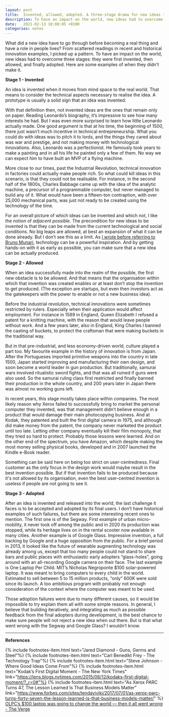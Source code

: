 ```yaml
---
layout: post
title:  Invented, allowed, adopted. A three-stage drama for new ideas to becoming things in the world.
description: To have an impact on the world, new ideas had to overcome three stages. They were first invented, then allowed, and finally adopted. Here are some examples of when they didn’t make it.
date:   2021-02-13 10:08:05 +0100
categories: notes
---
```

What did a new idea have to go through before becoming a real thing and have a role in people lives? From scattered readings in recent and historical innovation examples, I picked up a pattern. To have an impact on the world, new ideas had to overcome three stages: they were first invented, then allowed, and finally adopted. Here are some examples of when they didn’t make it.

**Stage 1 - Invented**

An idea is invented when it moves from mind space to the real world. That means to consider the technical aspects necessary to realise the idea. A prototype is usually a solid sign that an idea was invented.

With that definition then, not invented ideas are the ones that remain only on paper. Reading Leonardo’s biography, it’s impressive to see how many interests he had. But I was even more surprised to learn how little Leonardo actually made. One good argument is that at his time, the beginning of 1500, there just wasn’t much incentive in technical entrepreneurship. What you could do with ideas was to pitch it to lords, and the things they cared about was war and prestige, and not making money with technological innovations.
Also, Leonardo was a perfectionist. He famously took years to make a painting and in all his life he painted only a few of them. No way we can expect him to have built an MVP of a flying machine.

More close to our times, past the Industrial Revolution, technical innovation in factories could actually make people rich. So what could kill ideas in this scenario, is that they could not be realisable. For instance, in the second half of the 1800s, Charles Babbage came up with the idea of the analytic machine, a precursor of a programmable computer, but never managed to build any of it. What would have been a fifteen-ton contraption, with over 25,000 mechanical parts, was just not ready to be created using the technology of the time.

For an overall picture of which ideas can be invented and which not, I like the notion of _adjacent possible_. The precondition for new ideas to be invented is that they can be made from the current technological and social conditions. No big leaps are allowed, at best an expansion of what it can be done already. But I don’t see this as a limit. As [I wrote before referring to Bruno Munari](/notes/notes/2021/01/22/MunariWasACreativeTechnologist.html), technology can be a powerful inspiration. And by getting hands-on with it as early as possible, you can make sure that a new idea can be actually produced.


**Stage 2 - Allowed**

When an idea successfully made into the realm of the possible, the first new obstacle is to be allowed. And that means that the organisation within which that invention was created enables or at least don’t stop the invention to get produced. (The exception are startups, but even then investors act as the gatekeepers with the power to enable or not a new business idea).

Before the industrial revolution, technical innovations were sometimes restricted by rulers. Especially when their application would affect employment. For instance in 1589 in England, Queen Elizabeth I refused a patent for a knitting machine, with the reason that would leave people without work. And a few years later, also in England, King Charles I banned the casting of buckets, to protect the craftsman that were making buckets in the traditional way.

But in that pre-industrial, and less economy-driven world, culture played a part too. My favourite example in the history of innovation is from Japan. After the Portugueses imported primitive weapons into the country in late 1500, Japan started improving and manufacturing their own design, and soon become a world leader in gun production. But traditionally, samurai wars involved ritualistic sword fights, and that was all ruined if guns were also used. So the samurai ruling class first restricted and finally banned their production in the whole country, and 200 years later in Japan there was almost no working guns left.

In recent years, this stage mostly takes place within companies. The most likely reason why Xerox failed to successfully bring to market the personal computer they invented, was that management didn’t believe enough in a product that would damage their main photocopying business. And at Kodak, they patented and built the first digital camera in 1975, and although did make money from the patent, the company never marketed the product until too late. Letting other company eventually kill their film monopoly, that they tried so hard to protect. Probably those lessons were learned. And on the other end of the spectrum, you have Amazon, which despite making the most money selling physical books, developed and in 2007 launched the Kindle e-Book reader.

Something can be said here on being too strict on user-centredness. Final customer as the only focus in the design work would maybe result in the best invention possible. But if that invention fails to be produced because it's not allowed by its organisation, even the best user-centred invention is useless if people are not going to see it.

**Stage 3 - Adopted**

After an idea is invented and released into the world, the last challenge it faces is to be accepted and adopted by its final users. I don’t have historical examples of such failures, but there are some interesting recent ones to mention. The first one is of the Segway. First example of urban micro-mobility, it never took off among the public and in 2020 its production was stopped, while its heritage lives on in the rental scooter now available in many cities. Another example is of Google Glass. Impressive invention, a full backing by Google and a huge opposition from the public. For a brief period in 2013, it looked like the future of wearable augmenting technology was already among us, except that too many people could not stand to share bars and public places with enthusiastic early adopters “glass-holes”, going around with an all-recording Google camera on their face. The last example is One Laptop Per Child. MIT’s Nicholas Negroponte $100 solar-powered laptop. It was meant to bring computers to every child in the world. Estimated to sell between 5 to 15 million products, “only” 600K were sold since its launch. A too ambitious program with probably not enough consideration of the context where the computer was meant to be used.

Those adoption failures were due to many different causes, so it would be impossible to try explain them all with some simple reasons. In general, I believe that building iteratively, and integrating as much as possible feedback from the final adopters during development, is the best chance to make sure people will not reject a new idea when out there.  But is that what went wrong with the Segway and Google Glass? I wouldn’t know.

----

**References**

{% include footnotes-item.html text="Jared Diamond - Guns, Germs and Steel"%}
{% include footnotes-item.html text="Carl Benedikt Frey - The Technology Trap"%}
{% include footnotes-item.html text="Steve Johnson - Where Good Ideas Come From"%}
{% include footnotes-item.html text="Kodak’s First Digital Moment - The New York Times" link="https://lens.blogs.nytimes.com/2015/08/12/kodaks-first-digital-moment/?_r=0#"%}
{% include footnotes-item.html text="As Xerox PARC Turns 47, The  Lesson Learned Is That Business Models Matter" link="https://www.forbes.com/sites/tendayiviki/2017/07/01/as-xerox-parc-turns-forty-seven-the-lesson-learned-is-that-business-models-matter/" %}
[OLPC’s $100 laptop was going to change the world — then it all went wrong - The Verge](https://www.theverge.com/2018/4/16/17233946/olpcs-100-laptop-education-where-is-it-now)
